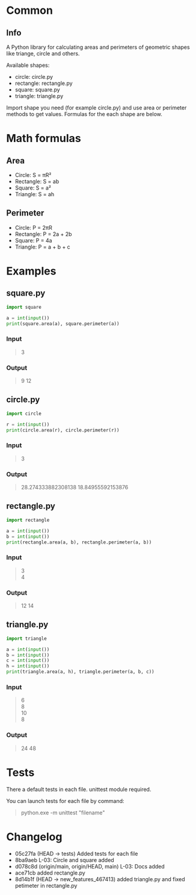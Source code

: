 # Common
## Info
A Python library for calculating areas and perimeters of geometric shapes like triange, circle and others.

Available shapes:
- circle: circle.py
- rectangle: rectangle.py
- square: square.py
- triangle: triangle.py

Import shape you need (for example circle.py) and use area or perimeter methods to get values. Formulas for the each shape are below.

# Math formulas
## Area
- Circle: S = πR²
- Rectangle: S = ab
- Square: S = a²
- Triangle: S = ah

## Perimeter
- Circle: P = 2πR
- Rectangle: P = 2a + 2b
- Square: P = 4a
- Triangle: P = a + b + c

# Examples
## square.py
```python
import square

a = int(input())
print(square.area(a), square.perimeter(a))
```
### Input
> 3

### Output
> 9 12

## circle.py
```python
import circle

r = int(input())
print(circle.area(r), circle.perimeter(r))
```

### Input
> 3

### Output
> 28.274333882308138 18.84955592153876

## rectangle.py
```python
import rectangle

a = int(input())
b = int(input())
print(rectangle.area(a, b), rectangle.perimeter(a, b))
```

### Input
> 3\
> 4

### Output
> 12 14

## triangle.py
```python
import triangle

a = int(input())
b = int(input())
c = int(input())
h = int(input())
print(triangle.area(a, h), triangle.perimeter(a, b, c))
```

### Input
> 6\
> 8\
> 10\
> 8

### Output
> 24 48

# Tests

There a default tests in each file. unittest module required.

You can launch tests for each file by command:
> python.exe -m unittest "filename"


# Changelog
- 05c27fa (HEAD -> tests) Added tests for each file
- 8ba9aeb L-03: Circle and square added
- d078c8d (origin/main, origin/HEAD, main) L-03: Docs added
- ace71cb added rectangle.py
- 8d14b1f (HEAD -> new_features_467413) added triangle.py and fixed petimeter in rectangle.py
